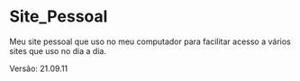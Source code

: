 # Site_Pessoal

Meu site pessoal que uso no meu computador para facilitar acesso a vários sites que uso no dia a dia.

Versão: 21.09.11